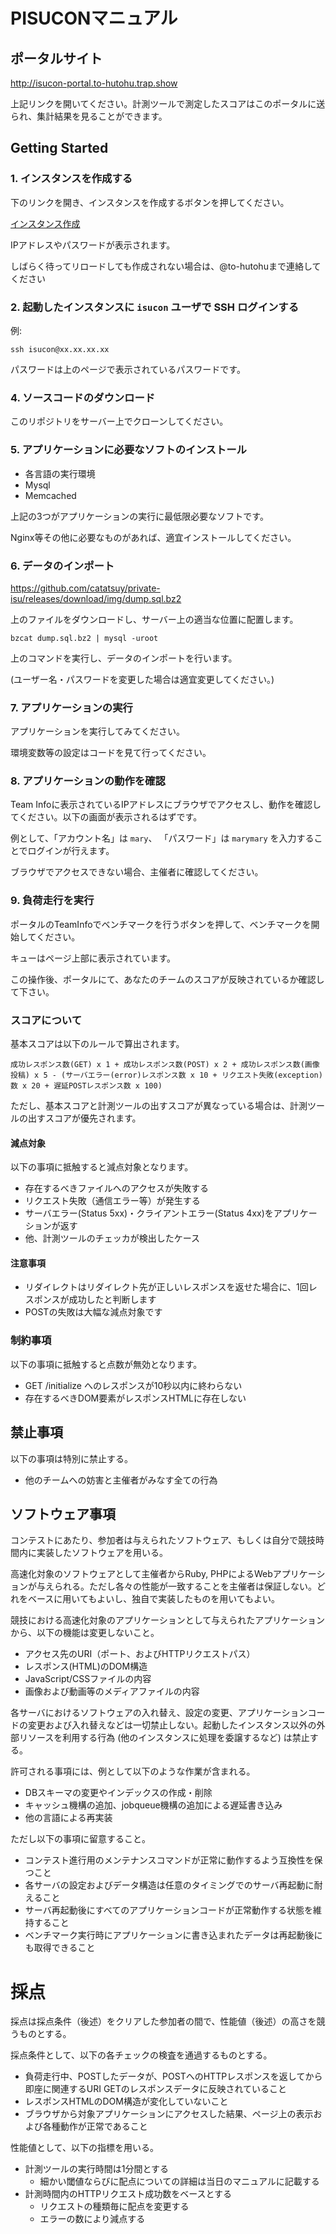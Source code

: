 # PISUCONマニュアル
## ポータルサイト

http://isucon-portal.to-hutohu.trap.show

上記リンクを開いてください。計測ツールで測定したスコアはこのポータルに送られ、集計結果を見ることができます。

## Getting Started
### 1. インスタンスを作成する
下のリンクを開き、インスタンスを作成するボタンを押してください。

[インスタンス作成](http://isucon-portal.to-hutohu.trap.show/#/team-info)

IPアドレスやパスワードが表示されます。

しばらく待ってリロードしても作成されない場合は、@to-hutohuまで連絡してください

### 2. 起動したインスタンスに `isucon` ユーザで SSH ログインする

例:

```
ssh isucon@xx.xx.xx.xx
```
パスワードは上のページで表示されているパスワードです。

### 4. ソースコードのダウンロード
このリポジトリをサーバー上でクローンしてください。

### 5. アプリケーションに必要なソフトのインストール
* 各言語の実行環境
* Mysql
* Memcached

上記の3つがアプリケーションの実行に最低限必要なソフトです。

Nginx等その他に必要なものがあれば、適宜インストールしてください。

### 6. データのインポート

https://github.com/catatsuy/private-isu/releases/download/img/dump.sql.bz2

上のファイルをダウンロードし、サーバー上の適当な位置に配置します。

`bzcat dump.sql.bz2 | mysql -uroot`

上のコマンドを実行し、データのインポートを行います。

(ユーザー名・パスワードを変更した場合は適宜変更してください。)

### 7. アプリケーションの実行
アプリケーションを実行してみてください。

環境変数等の設定はコードを見て行ってください。

### 8. アプリケーションの動作を確認

Team Infoに表示されているIPアドレスにブラウザでアクセスし、動作を確認してください。以下の画面が表示されるはずです。

例として、「アカウント名」は `mary`、 「パスワード」は `marymary` を入力することでログインが行えます。

ブラウザでアクセスできない場合、主催者に確認してください。

### 9. 負荷走行を実行
ポータルのTeamInfoでベンチマークを行うボタンを押して、ベンチマークを開始してください。

キューはページ上部に表示されています。

この操作後、ポータルにて、あなたのチームのスコアが反映されているか確認して下さい。


### スコアについて

基本スコアは以下のルールで算出されます。

```
成功レスポンス数(GET) x 1 + 成功レスポンス数(POST) x 2 + 成功レスポンス数(画像投稿) x 5 - (サーバエラー(error)レスポンス数 x 10 + リクエスト失敗(exception)数 x 20 + 遅延POSTレスポンス数 x 100)
```

ただし、基本スコアと計測ツールの出すスコアが異なっている場合は、計測ツールの出すスコアが優先されます。

#### 減点対象

以下の事項に抵触すると減点対象となります。

  * 存在するべきファイルへのアクセスが失敗する
  * リクエスト失敗（通信エラー等）が発生する
  * サーバエラー(Status 5xx)・クライアントエラー(Status 4xx)をアプリケーションが返す
  * 他、計測ツールのチェッカが検出したケース

#### 注意事項

  * リダイレクトはリダイレクト先が正しいレスポンスを返せた場合に、1回レスポンスが成功したと判断します
  * POSTの失敗は大幅な減点対象です

### 制約事項

以下の事項に抵触すると点数が無効となります。

  * GET /initialize へのレスポンスが10秒以内に終わらない
  * 存在するべきDOM要素がレスポンスHTMLに存在しない


## 禁止事項

以下の事項は特別に禁止する。

  * 他のチームへの妨害と主催者がみなす全ての行為

## ソフトウェア事項

コンテストにあたり、参加者は与えられたソフトウェア、もしくは自分で競技時間内に実装したソフトウェアを用いる。

高速化対象のソフトウェアとして主催者からRuby, PHPによるWebアプリケーションが与えられる。ただし各々の性能が一致することを主催者は保証しない。どれをベースに用いてもよいし、独自で実装したものを用いてもよい。

競技における高速化対象のアプリケーションとして与えられたアプリケーションから、以下の機能は変更しないこと。

  * アクセス先のURI（ポート、およびHTTPリクエストパス）
  * レスポンス(HTML)のDOM構造
  * JavaScript/CSSファイルの内容
  * 画像および動画等のメディアファイルの内容

各サーバにおけるソフトウェアの入れ替え、設定の変更、アプリケーションコードの変更および入れ替えなどは一切禁止しない。起動したインスタンス以外の外部リソースを利用する行為 (他のインスタンスに処理を委譲するなど) は禁止する。

許可される事項には、例として以下のような作業が含まれる。

  * DBスキーマの変更やインデックスの作成・削除
  * キャッシュ機構の追加、jobqueue機構の追加による遅延書き込み
  * 他の言語による再実装

ただし以下の事項に留意すること。

  * コンテスト進行用のメンテナンスコマンドが正常に動作するよう互換性を保つこと
  * 各サーバの設定およびデータ構造は任意のタイミングでのサーバ再起動に耐えること
  * サーバ再起動後にすべてのアプリケーションコードが正常動作する状態を維持すること
  * ベンチマーク実行時にアプリケーションに書き込まれたデータは再起動後にも取得できること

# 採点

採点は採点条件（後述）をクリアした参加者の間で、性能値（後述）の高さを競うものとする。

採点条件として、以下の各チェックの検査を通過するものとする。

  * 負荷走行中、POSTしたデータが、POSTへのHTTPレスポンスを返してから即座に関連するURI GETのレスポンスデータに反映されていること
  * レスポンスHTMLのDOM構造が変化していないこと
  * ブラウザから対象アプリケーションにアクセスした結果、ページ上の表示および各種動作が正常であること

性能値として、以下の指標を用いる。

  * 計測ツールの実行時間は1分間とする
    * 細かい閾値ならびに配点についての詳細は当日のマニュアルに記載する
  * 計測時間内のHTTPリクエスト成功数をベースとする
    * リクエストの種類毎に配点を変更する
    * エラーの数により減点する
